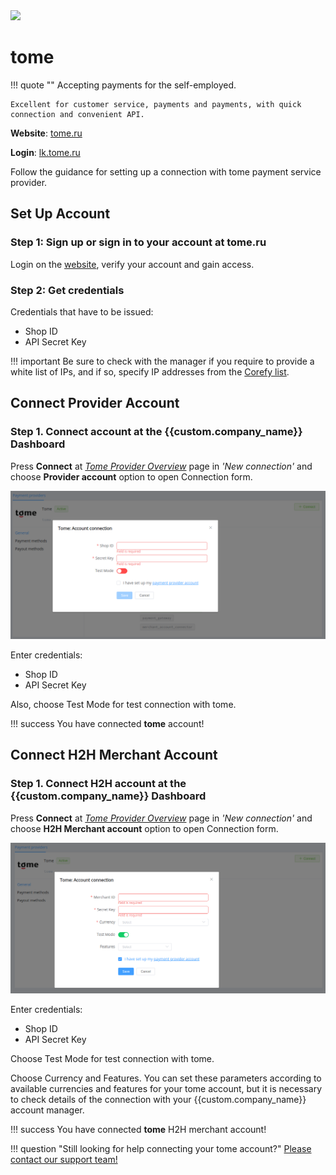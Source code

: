 <img src="https://static.openfintech.io/payment_providers/tome/logo.svg?w=400" width="400px" >

# tome

!!! quote ""
    Accepting payments for the self-employed.

    Excellent for customer service, payments and payments, with quick connection and convenient API.

**Website**: [tome.ru](https://tome.ru/)

**Login**: [lk.tome.ru](https://lk.tome.ru/signin)

Follow the guidance for setting up a connection with tome payment service provider.

## Set Up Account

### Step 1: Sign up or sign in to your account at tome.ru

Login on the [website](https://lk.tome.ru/signin), verify your account and gain access.

### Step 2: Get credentials

Credentials that have to be issued:

* Shop ID
* API Secret Key

!!! important
    Be sure to check with the manager if you require to provide a white list of IPs, and if so, specify IP addresses from the [Corefy list](/integration/ips/).

## Connect Provider Account

### Step 1. Connect account at the {{custom.company_name}} Dashboard

Press **Connect** at [*Tome Provider Overview*]({{custom.dashboard_base_url}}connect-directory/payment-providers/tome/general) page in *'New connection'* and choose **Provider account** option to open Connection form.

![Connect](images/provider-account.png)

Enter credentials:

* Shop ID
* API Secret Key

Also, choose Test Mode for test connection with tome.

!!! success
    You have connected **tome** account!

## Connect H2H Merchant Account

### Step 1. Connect H2H account at the {{custom.company_name}} Dashboard

Press **Connect** at [*Tome Provider Overview*]({{custom.dashboard_base_url}}connect-directory/payment-providers/tome/general) page in *'New connection'* and choose **H2H Merchant account** option to open Connection form.

![Connect](images/h2h-merchant-account.png)

Enter credentials:

* Shop ID
* API Secret Key

Choose Test Mode for test connection with tome.

Choose Currency and Features. You can set these parameters according to available currencies and features for your tome account, but it is necessary to check details of the connection with your {{custom.company_name}} account manager.

!!! success
    You have connected **tome** H2H merchant account!

!!! question "Still looking for help connecting your tome account?"
    [Please contact our support team!](mailto:{{custom.support_email}})
